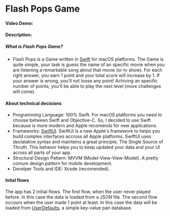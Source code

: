 # Flash Pops Game
#### Video Demo:  <URL HERE>
#### Description:

##### What is Flash Pops Game?

- Flash Pops is a Game written in [Swift](https://www.swift.org) for macOS platforms. The Game is quite simple, your task is guess the name of an specific movie when you are listening a remarkable song about that movie (or tv show). For each right answer, you earn 1 point and your total score will increase by 1. If your answer is wrong, you'll not loose any point! Achiving an specific number of points, you'll be able to play the next level (more challenges will come).

#### About technical decisions

- Programming Language: 100% Swift. For macOS platforms you need to choose between Swift and Objective-C. So, I decided to use Swift because is more modern and Apple recomends for new applications.
- Frameworks: [SwiftUI](https://developer.apple.com/xcode/swiftui/). SwiftUI is a new Apple's framework to helps you build complex interfaces accross all Apple platforms. SwiftUI uses declatative syntax and mainteins a great principle, The Single Source of Thruth. This behavor helps you to keep updated your data and your UI across all parts of your app.
- Structural Design Pattern: MVVM (Model-View-View-Model). A pretty comum design pattern for mobile development.
- Develper Tools and IDE: Xcode (recomended).

#### Intial flows

The app has 2 initial flows. The first flow, when the user never played before. In this case the data is loaded from a JSON file. The second flow occours when the user made 1 point at least. In this case the data will be loaded from [UserDefaults](https://developer.apple.com/documentation/foundation/userdefaults), a simple key-value pair database.

